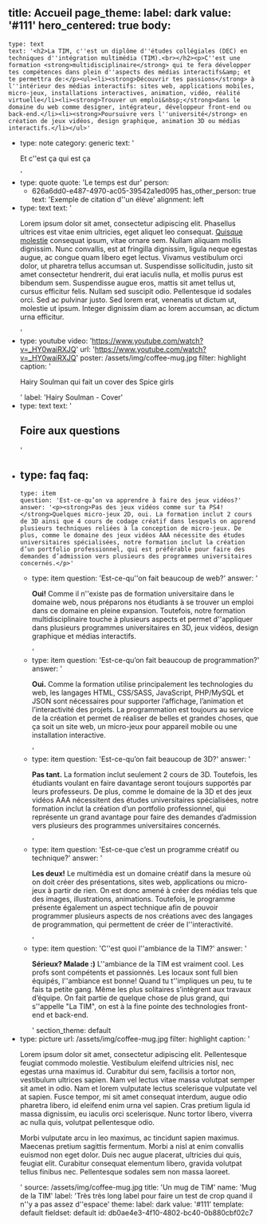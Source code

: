 title: Accueil
page_theme:
  label: dark
  value: '#111'
hero_centered: true
body:
  -
    type: text
    text: '<h2>La TIM, c''est un diplôme d''études collégiales (DEC) en techniques d''intégration multimédia (TIM).<br></h2><p>C''est une formation <strong>multidisciplinaire</strong> qui te fera développer tes compétences dans plein d''aspects des médias interactifs&amp; et te permettra de:</p><ul><li><strong>Découvrir tes passions</strong> à l''intérieur des médias interactifs: sites web, applications mobiles, micro-jeux, installations interactives, animation, vidéo, réalité virtuelle</li><li><strong>Trouver un emploi&nbsp;</strong>dans le domaine du web comme designer, intégrateur, développeur front-end ou back-end.</li><li><strong>Poursuivre vers l''université</strong> en création de jeux vidéos, design graphique, animation 3D ou médias interactifs.</li></ul>'
  -
    type: note
    category: generic
    text: '<p>Et c''est ça qui est ça</p>'
  -
    type: quote
    quote: 'Le temps est dur'
    person:
      - 626a6dd0-e487-4970-ac05-39542a1ed095
    has_other_person: true
    text: 'Exemple de citation d''un élève'
    alignment: left
  -
    type: text
    text: '<p>Lorem ipsum dolor sit amet, consectetur adipiscing elit. Phasellus ultrices est vitae enim ultricies, eget aliquet leo consequat. <a href="https://google.com" rel="noopener noreferrer">Quisque molestie</a> consequat ipsum, vitae ornare sem. Nullam aliquam mollis dignissim. Nunc convallis, est at fringilla dignissim, ligula neque egestas augue, ac congue quam libero eget lectus. Vivamus vestibulum orci dolor, ut pharetra tellus accumsan ut. Suspendisse sollicitudin, justo sit amet consectetur hendrerit, dui erat iaculis nulla, et mollis purus est bibendum sem. Suspendisse augue eros, mattis sit amet tellus ut, cursus efficitur felis. Nullam sed suscipit odio. Pellentesque id sodales orci. Sed ac pulvinar justo. Sed lorem erat, venenatis ut dictum ut, molestie ut ipsum. Integer dignissim diam ac lorem accumsan, ac dictum urna efficitur.</p>'
  -
    type: youtube
    video: 'https://www.youtube.com/watch?v=_HY0waiRXJQ'
    url: 'https://www.youtube.com/watch?v=_HY0waiRXJQ'
    poster: /assets/img/coffee-mug.jpg
    filter: highlight
    caption: '<p>Hairy Soulman qui fait un cover des Spice girls</p>'
    label: 'Hairy Soulman - Cover'
  -
    type: text
    text: '<h2>Foire aux questions</h2>'
  -
    type: faq
    faq:
      -
        type: item
        question: 'Est-ce-qu’on va apprendre à faire des jeux vidéos?'
        answer: '<p><strong>Pas des jeux vidéos comme sur ta PS4! </strong>Quelques micro-jeux 2D, oui. La formation inclut 2 cours de 3D ainsi que 4 cours de codage créatif dans lesquels on apprend plusieurs techniques reliées à la conception de micro-jeux. De plus, comme le domaine des jeux vidéos AAA nécessite des études universitaires spécialisées, notre formation inclut la création d’un portfolio professionnel, qui est préférable pour faire des demandes d’admission vers plusieurs des programmes universitaires concernés.</p>'
      -
        type: item
        question: 'Est-ce-qu''on fait beaucoup de web?'
        answer: '<p><strong>Oui!</strong> Comme il n''existe pas de formation universitaire dans le domaine web, nous préparons nos étudiants à se trouver un emploi dans ce domaine en pleine expansion. Toutefois, notre formation multidisciplinaire touche à plusieurs aspects et permet d''appliquer dans plusieurs programmes universitaires en 3D, jeux vidéos, design graphique et médias interactifs.</p>'
      -
        type: item
        question: 'Est-ce-qu’on fait beaucoup de programmation?'
        answer: '<p><strong>Oui.</strong> Comme la formation utilise principalement les technologies du web, les langages HTML, CSS/SASS, JavaScript, PHP/MySQL et JSON sont nécessaires pour supporter l’affichage, l’animation et l’interactivité des projets. La programmation est toujours au service de la création et permet de réaliser de belles et grandes choses, que ça soit un site web, un micro-jeux pour appareil mobile ou une installation interactive.</p>'
      -
        type: item
        question: 'Est-ce-qu’on fait beaucoup de 3D?'
        answer: '<p><strong>Pas tant.</strong> La formation inclut seulement 2 cours de 3D. Toutefois, les étudiants voulant en faire davantage seront toujours supportés par leurs professeurs. De plus, comme le domaine de la 3D et des jeux vidéos AAA nécessitent des études universitaires spécialisées, notre formation inclut la création d’un portfolio professionnel, qui représente un grand avantage pour faire des demandes d’admission vers plusieurs des programmes universitaires concernés.</p>'
      -
        type: item
        question: 'Est-ce-que c’est un programme créatif ou technique?'
        answer: '<p><strong>Les deux!</strong> Le multimédia est un domaine créatif dans la mesure où on doit créer des présentations, sites web, applications ou micro-jeux à partir de rien. On est donc amené à créer des médias tels que des images, illustrations, animations. Toutefois, le programme présente également un aspect technique afin de pouvoir programmer plusieurs aspects de nos créations avec des langages de programmation, qui permettent de créer de l''interactivité.</p>'
      -
        type: item
        question: 'C''est quoi l''ambiance de la TIM?'
        answer: '<p><strong>Sérieux? Malade :)</strong> L''ambiance de la TIM est vraiment cool. Les profs sont compétents et passionnés. Les locaux sont full bien équipés, l''ambiance est bonne! Quand tu t''impliques un peu, tu te fais ta petite gang. Même les plus solitaires s’intègrent aux travaux d’équipe. On fait partie de quelque chose de plus grand, qui s''appelle "La TIM", on est à la fine pointe des technologies front-end et back-end.</p>'
    section_theme: default
  -
    type: picture
    url: /assets/img/coffee-mug.jpg
    filter: highlight
    caption: '<p>Lorem ipsum dolor sit amet, consectetur adipiscing elit. Pellentesque feugiat commodo molestie. Vestibulum eleifend ultricies nisl, nec egestas urna maximus id. Curabitur dui sem, facilisis a tortor non, vestibulum ultrices sapien. Nam vel lectus vitae massa volutpat semper sit amet in odio. Nam et lorem vulputate lectus scelerisque vulputate vel at sapien. Fusce tempor, mi sit amet consequat interdum, augue odio pharetra libero, id eleifend enim urna vel sapien. Cras pretium ligula id massa dignissim, eu iaculis orci scelerisque. Nunc tortor libero, viverra ac nulla quis, volutpat pellentesque odio.</p><p>Morbi vulputate arcu in leo maximus, ac tincidunt sapien maximus. Maecenas pretium sagittis fermentum. Morbi a nisl at enim convallis euismod non eget dolor. Duis nec augue placerat, ultricies dui quis, feugiat elit. Curabitur consequat elementum libero, gravida volutpat tellus finibus nec. Pellentesque sodales sem non massa laoreet.</p>'
    source: /assets/img/coffee-mug.jpg
    title: 'Un mug de TIM'
    name: 'Mug de la TIM'
    label: 'Très très long label pour faire un test de crop quand il n''y a pas assez d''espace'
theme:
  label: dark
  value: '#111'
template: default
fieldset: default
id: db0ae4e3-4f10-4802-bc40-0b880cbf02c7
